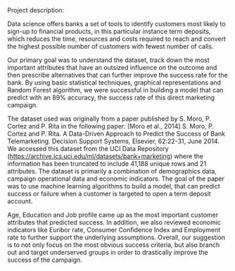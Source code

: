 Project description:

Data science offers banks a set of tools to identify customers most likely to sign-up to financial products, 
in this particular instance term deposits, which reduces the time, resources and costs required to reach and 
convert the highest possible number of customers with fewest number of calls.

Our primary goal was to understand the dataset, track down the most important attributes that have an outsized 
influence on the outcome and then prescribe alternatives that can further improve the success rate for the bank. 
By using basic statistical techniques, graphical representations and Random Forest algorithm, we were successful 
in building a model that can predict with an 89% accuracy, the success rate of this direct marketing campaign.

The dataset used was originally from a paper published by S. Moro, P. Cortez and P. Rita in the following paper: 
[Moro et al., 2014] S. Moro, P. Cortez and P. Rita. A Data-Driven Approach to Predict the Success of Bank Telemarketing. 
Decision Support Systems, Elsevier, 62:22-31, June 2014. We accessed this dataset from the UCI Data Repository 
(https://archive.ics.uci.edu/ml/datasets/bank+marketing) where the information has been truncated to include 41,188 
unique rows and 21 attributes. The dataset is primarily a combination of demographics data, campaign operational data 
and economic indicators. The goal of the paper was to use machine learning algorithms to build a model, that can predict 
success or failure when a customer is targeted to open a term deposit account.

Age, Education and Job profile came up as the most important customer attributes that predicted success. In addition, we 
also reviewed economic indicators like Euribor rate, Consumer Confidence Index and Employment rate to further support the 
underlying assumptions. Overall, our suggestion is to not only focus on the most obvious success criteria, but also branch 
out and target underserved groups in order to drastically improve the success of the campaign.
